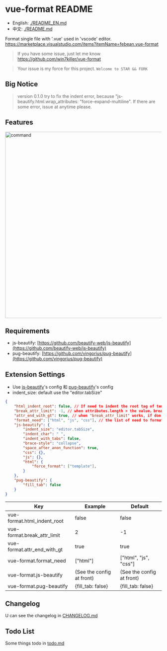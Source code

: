 # vue-format README

- English: [./README_EN.md](./README_EN.md)
- 中文: [./README.md](./README.md)

Format single file with '.vue' used in 'vscode' editor.
https://marketplace.visualstudio.com/items?itemName=febean.vue-format
> If you have some issue, just let me know https://github.com/win7killer/vue-format

> Your issue is my force for this project.  `Welcome to STAR && FORK`


## Big Notice
> version 0.1.0 try to fix the indent error, because "js-beautify.html.wrap_attributes: "force-expand-multiline". If there are some error, issue at anytime please.

## Features
<img src="https://raw.githubusercontent.com/win7killer/vue-format/master/images/command.gif" alt="command" width=600/>

## Requirements
- js-beautify: [https://github.com/beautify-web/js-beautify](https://github.com/beautify-web/js-beautify)
- pug-beautify: [https://github.com/vingorius/pug-beautify](https://github.com/vingorius/pug-beautify)


## Extension Settings

- Use [js-beautify](https://github.com/beautify-web/js-beautify)'s config 和 [pug-beautify](https://github.com/vingorius/pug-beautify)'s config
- indent_size: default use the "editor.tabSize"

```json
{
    "html_indent_root": false, // If need to indent the root tag of template in ".vue" file
    "break_attr_limit": -1, // when attributes.length > the value，break attributes force; keep inline when -1.
    "attr_end_with_gt": true, // when "break_attr_limit" works, if don't use "\n" before tag's ">"，default "true"
    "format_need": ["html", "js", "css"], // the list of need to format, default ["html", "js", "css"]. delete anyone if you don't need format.
    "js-beautify": {
        "indent_size": "editor.tabSize",
        "indent_char": " ",
        "indent_with_tabs": false,
        "brace-style": "collapse",
        "space_after_anon_function": true,
        "css": {},
        "js": {},
        "html": {
            "force_format": ["template"],
        }
    },
    "pug-beautify": {
        "fill_tab": false
    }
}

```

|Key|Example|Default|
|---|---|---|
|vue-format.html_indent_root|false|false|
|vue-format.break_attr_limit|2|-1|
|vue-format.attr_end_with_gt|true|true|
|vue-format.format_need|["html"]|["html", "js", "css"]
|vue-format.js-beautify|(See the config at front)|(See the config at front)
|vue-format.pug-beautify|{fill_tab: false}|{fill_tab: false}


## Changelog
U can see the changelog in [CHANGELOG.md](./CHANGELOG.md)

## Todo List
Some things todo in [todo.md](./todo.md)
